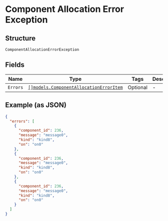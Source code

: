 
# Component Allocation Error Exception

## Structure

`ComponentAllocationErrorException`

## Fields

| Name | Type | Tags | Description |
|  --- | --- | --- | --- |
| `Errors` | [`[]models.ComponentAllocationErrorItem`](component-allocation-error-item.md) | Optional | - |

## Example (as JSON)

```json
{
  "errors": [
    {
      "component_id": 236,
      "message": "message0",
      "kind": "kind8",
      "on": "on0"
    },
    {
      "component_id": 236,
      "message": "message0",
      "kind": "kind8",
      "on": "on0"
    },
    {
      "component_id": 236,
      "message": "message0",
      "kind": "kind8",
      "on": "on0"
    }
  ]
}
```

